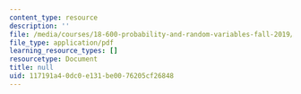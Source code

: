 ```yaml
---
content_type: resource
description: ''
file: /media/courses/18-600-probability-and-random-variables-fall-2019/117191a40dc0e131be0076205cf26848_MIT18_600F19_lec14.pdf
file_type: application/pdf
learning_resource_types: []
resourcetype: Document
title: null
uid: 117191a4-0dc0-e131-be00-76205cf26848
---
```

